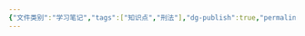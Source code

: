 ```yaml
---
{"文件类别":"学习笔记","tags":["知识点","刑法"],"dg-publish":true,"permalink":"/学习笔记studyup/刑总/煽动分裂国家罪/","dgPassFrontmatter":true,"created":"2024-11-03T00:35:35.501+08:00","updated":"2024-11-03T00:35:35.810+08:00"}
---
```


